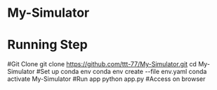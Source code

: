 # My-Simulator
# Running Step
#Git Clone 
git clone https://github.com/ttt-77/My-Simulator.git
cd My-Simulator
#Set up conda env
conda env create --file env.yaml
conda activate My-Simulator
#Run app
python app.py
#Access on browser
